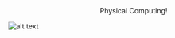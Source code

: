 <div align="center">Physical Computing!</div>

![alt text](http://microbit.org/images/quickstart/microbit-plugged-in.gif)
